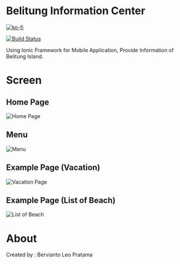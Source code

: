 # Belitung Information Center

[![ko-fi](https://www.ko-fi.com/img/githubbutton_sm.svg)](https://ko-fi.com/I2I2YXS8)

[![Build Status](https://travis-ci.org/bervProject/belitung-information-center.svg?branch=master)](https://travis-ci.org/bervProject/belitung-information-center)

Using Ionic Framework for Mobile Application, Provide Information of Belitung Island.

# Screen

## Home Page

![Home Page](screenshot/home.png)

## Menu

![Menu](screenshot/home2.png)

## Example Page (Vacation)

![Vacation Page](screenshot/vacation.png)

## Example Page (List of Beach)

![List of Beach](screenshot/beach.png)

# About

Created by : Bervianto Leo Pratama
